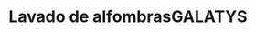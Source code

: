 ---
title: "Lavado de alfombrasGALATYS"
url: /ciudad-satelite/lavado-de-alfombrasgalatys/
shop: Wäscherei
---